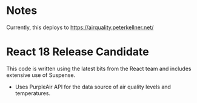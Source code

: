 # Notes

Currently, this deploys to https://airquality.peterkellner.net/ 



# React 18 Release Candidate

This code is written using the latest bits from the React team and includes extensive use of Suspense.

* Uses PurpleAir API for the data source of air quality levels and temperatures.
